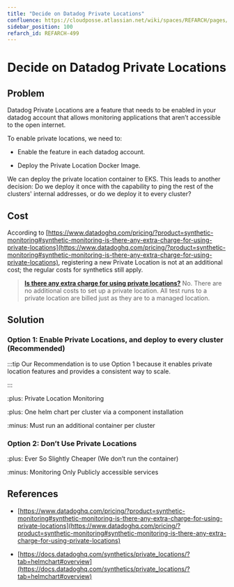 ```yaml
---
title: "Decide on Datadog Private Locations"
confluence: https://cloudposse.atlassian.net/wiki/spaces/REFARCH/pages/1223426229/REFARCH-499+-+Decide+on+Datadog+Private+Locations
sidebar_position: 100
refarch_id: REFARCH-499
---
```


# Decide on Datadog Private Locations

## Problem
Datadog Private Locations are a feature that needs to be enabled in your datadog account that allows monitoring applications that aren’t accessible to the open internet.

To enable private locations, we need to:

- Enable the feature in each datadog account.

- Deploy the Private Location Docker Image.

We can deploy the private location container to EKS. This leads to another decision: Do we deploy it once with the capability to ping the rest of the clusters' internal addresses, or do we deploy it to every cluster?

## Cost
According to [https://www.datadoghq.com/pricing/?product=synthetic-monitoring#synthetic-monitoring-is-there-any-extra-charge-for-using-private-locations](https://www.datadoghq.com/pricing/?product=synthetic-monitoring#synthetic-monitoring-is-there-any-extra-charge-for-using-private-locations), registering a new Private Location is not at an additional cost; the regular costs for synthetics still apply.

> [**Is there any extra charge for using private locations?**](https://www.datadoghq.com/pricing/?product=synthetic-monitoring#synthetic-monitoring-is-there-any-extra-charge-for-using-private-locations)
> No. There are no additional costs to set up a private location. All test runs to a private location are billed just as they are to a managed location.

## Solution

### Option 1: Enable Private Locations, and deploy to every cluster  (Recommended)

:::tip
Our Recommendation is to use Option 1 because it enables private location features and provides a consistent way to scale.

:::

:plus: Private Location Monitoring

:plus: One helm chart per cluster via a component installation

:minus: Must run an additional container per cluster

### Option 2: Don’t Use Private Locations

:plus: Ever So Slightly Cheaper (We don’t run the container)

:minus: Monitoring Only Publicly accessible services

## References

- [https://www.datadoghq.com/pricing/?product=synthetic-monitoring#synthetic-monitoring-is-there-any-extra-charge-for-using-private-locations](https://www.datadoghq.com/pricing/?product=synthetic-monitoring#synthetic-monitoring-is-there-any-extra-charge-for-using-private-locations)

- [https://docs.datadoghq.com/synthetics/private_locations/?tab=helmchart#overview](https://docs.datadoghq.com/synthetics/private_locations/?tab=helmchart#overview)


